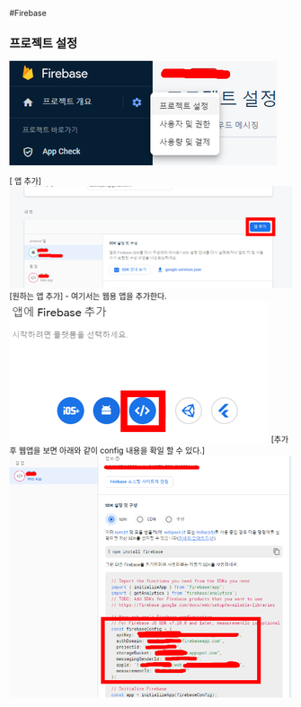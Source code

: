 #Firebase
## 프로젝트 설정
![alt FireBase ](../assets/images/google/firebase/1.png)

[ 앱 추가]
![alt FireBase ](../assets/images/google/firebase/4.png)
[원하는 앱 추가] - 여기서는 웹용 앱을 추가한다.
![alt FireBase ](../assets/images/google/firebase/2.png)
[추가후 웹앱을 보면 아래와 같이 config 내용을 확일 할 수 있다.]
![alt FireBase ](../assets/images/google/firebase/3.png)



